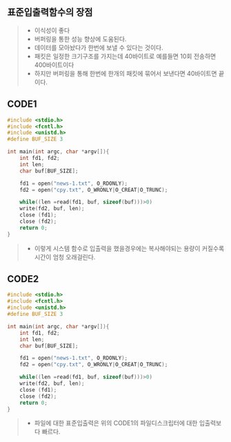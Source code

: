 ## 표준입출력함수의 장점
> * 이식성이 좋다
> * 버퍼링을 통한 성능 향상에 도움된다.
>  * 데이터를 모아놨다가 한번에 보낼 수 있다는 것이다.
>  * 패킷은 일정한 크기구조를 가지는데 40바이트로 예를들면 10회 전송하면 400바이트이다
>  * 하지만 버퍼링을 통해 한번에 한개의 패킷에 묶어서 보낸다면 40바이트면 끝이다.

## CODE1
```c
#include <stdio.h>
#include <fcntl.h>
#include <unistd.h>
#define BUF_SIZE 3

int main(int argc, char *argv[]){
    int fd1, fd2;
    int len;
    char buf[BUF_SIZE];

    fd1 = open("news-1.txt", O_RDONLY);
    fd2 = open("cpy.txt", O_WRONLY|O_CREAT|O_TRUNC);

    while((len =read(fd1, buf, sizeof(buf)))>0)
    write(fd2, buf, len);
    close (fd1);
    close (fd2);
    return 0;
}
```
> * 이렇게 시스템 함수로 입출력을 했을경우에는 복사해야되는 용량이 커질수록 시간이 엄청 오래걸린다.
## CODE2
```c
#include <stdio.h>
#include <fcntl.h>
#include <unistd.h>
#define BUF_SIZE 3

int main(int argc, char *argv[]){
    int fd1, fd2;
    int len;
    char buf[BUF_SIZE];

    fd1 = open("news-1.txt", O_RDONLY);
    fd2 = open("cpy.txt", O_WRONLY|O_CREAT|O_TRUNC);

    while((len =read(fd1, buf, sizeof(buf)))>0)
    write(fd2, buf, len);
    close (fd1);
    close (fd2);
    return 0;
}
```
> * 파일에 대한 표준입출력은 위의 CODE1의 파일디스크립터에 대한 입출력보다 빠르다.
